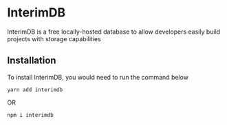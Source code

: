 # InterimDB
InterimDB is a free locally-hosted database to allow developers easily build projects with storage capabilities


## Installation
To install InterimDB, you would need to run the command below

```commandline
yarn add interimdb
```

OR

```commandline
npm i interimdb
```
